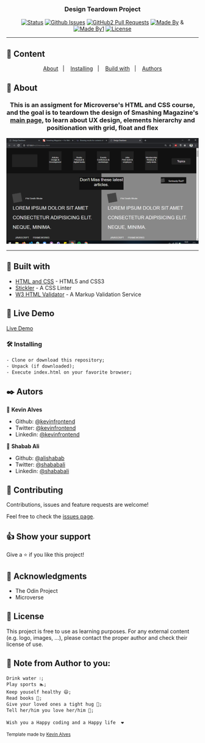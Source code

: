 <h3 align="center">Design Teardown Project</h3>

<div align="center">

[![Status](https://img.shields.io/badge/status-active-success.svg)]()
[![Github Issues](https://img.shields.io/badge/GitHub-Issues-orange)](https://github.com/kevinfrontend/design-teardown-project/issues)
[![GitHub2 Pull Requests](https://img.shields.io/badge/GitHub-Pull%20Requests-blue)](https://github.com/kevinfrontend/design-teardown-project/pulls)
[![Made By](https://img.shields.io/badge/Made%20By-Kevin%20Alves-brightgreen)](https://github.com/kevinfrontend)
&
[![Made By1](https://img.shields.io/badge/Made%20By-Shabab%20Ali-brightgreen)](https://github.com/alishabab)
[![License](https://img.shields.io/badge/license-MIT-blue.svg)](/LICENSE)

</div>

---

## 📝 Content
<p align="center">
<a href="#about">About</a>&nbsp;&nbsp;&nbsp;|&nbsp;&nbsp;&nbsp;
<a href="#installing">Installing</a>&nbsp;&nbsp;&nbsp;|&nbsp;&nbsp;&nbsp;
<a href="#built_using">Build with</a>&nbsp;&nbsp;&nbsp;|&nbsp;&nbsp;&nbsp;
<a href="#authors">Authors</a>
</p>


## 🧐 About <a name = "about"></a>
<h3 align="center"> This is an assigment for Microverse's HTML and CSS course, and the goal is to teardown the design of Smashing Magazine's <a href="https://www.smashingmagazine.com/">main page</a>, to learn about UX design, elements hierarchy and positionation with grid, float and flex</h3>
<p align="center">
  <a href="" rel="noopener">
 <img src="./img/screenshot.png" alt="Project Screenshot"></a>
</p>

---

## 🔧 Built with<a name = "built_using"></a>

- [HTML and CSS](https://www.w3schools.com/) - HTML5 and CSS3
- [Stickler](https://stickler-ci.com) - A CSS Linter 
- [W3 HTML Validator](https://validator.w3.org/) - A Markup Validation Service

## 🔴 Live Demo

[Live Demo](https://raw.githack.com/Kevinalvesdev/design-teardown-project/feature/index.html)

### 🛠 Installing <a name = "installing"></a>

```
- Clone or download this repository;
- Unpack (if downloaded);
- Execute index.html on your favorite browser;

```
## ✒️  Autors <a name = "authors"></a>

👤 **Kevin Alves**

- Github: [@kevinfrontend](https://github.com/kevinfrontend)
- Twitter: [@kevinfrontend](https://twitter.com/kevinfrontend)
- Linkedin: [@kevinfrontend](https://www.linkedin.com/in/kevinfrontend/)

👤 **Shabab Ali**

- Github: [@alishabab](https://github.com/alishabab)
- Twitter: [@shababali](https://twitter.com/shababali)
- Linkedin: [@shababali](https://www.linkedin.com/in/shababali/)


## 🤝 Contributing

Contributions, issues and feature requests are welcome!

Feel free to check the [issues page](https://github.com/Kevinalvesdev/design-teardown-project/issues).


## 👍 Show your support

Give a ⭐️ if you like this project!


## 👊 Acknowledgments

- The Odin Project
- Microverse


## 📝 License

This project is free to use as learning purposes. For any external content (e.g. logo, images, ...), please contact the proper author and check their license of use.


## 👋 Note from Author to you: 
```
Drink water 💧;
Play sports 🏊;
Keep youself healthy 😄;
Read books 📖;
Give your loved ones a tight hug 👐;
Tell her/him you love her/him 💌;

Wish you a Happy coding and a Happy life  ❤️
```

<small>Template made by <a href='https://twitter.com/kevinfrontend'>Kevin Alves</a></small>
